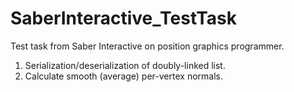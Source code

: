 # SaberInteractive_TestTask

Test task from Saber Interactive on position graphics programmer.

1) Serialization/deserialization of doubly-linked list.
2) Calculate smooth (average) per-vertex normals.
